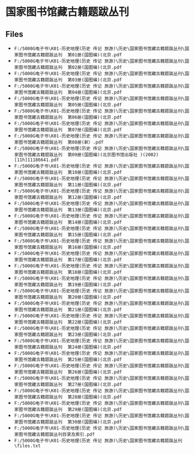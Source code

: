 # 国家图书馆藏古籍题跋丛刊

## Files

- `F:/5000G电子书\K01-历史地理(历史 传记 旅游)\历史\国家图书馆藏古籍题跋丛刊\国家图书馆藏古籍题跋丛刊  第01册(国图编)(北京.pdf`
- `F:/5000G电子书\K01-历史地理(历史 传记 旅游)\历史\国家图书馆藏古籍题跋丛刊\国家图书馆藏古籍题跋丛刊  第02册(国图编)(北京.pdf`
- `F:/5000G电子书\K01-历史地理(历史 传记 旅游)\历史\国家图书馆藏古籍题跋丛刊\国家图书馆藏古籍题跋丛刊  第03册(国图编)(北京.pdf`
- `F:/5000G电子书\K01-历史地理(历史 传记 旅游)\历史\国家图书馆藏古籍题跋丛刊\国家图书馆藏古籍题跋丛刊  第04册(国图编)(北京.pdf`
- `F:/5000G电子书\K01-历史地理(历史 传记 旅游)\历史\国家图书馆藏古籍题跋丛刊\国家图书馆藏古籍题跋丛刊  第05册(国图编)(北京.pdf`
- `F:/5000G电子书\K01-历史地理(历史 传记 旅游)\历史\国家图书馆藏古籍题跋丛刊\国家图书馆藏古籍题跋丛刊  第06册(国图编)(北京.pdf`
- `F:/5000G电子书\K01-历史地理(历史 传记 旅游)\历史\国家图书馆藏古籍题跋丛刊\国家图书馆藏古籍题跋丛刊  第07册(国图编)(北京.pdf`
- `F:/5000G电子书\K01-历史地理(历史 传记 旅游)\历史\国家图书馆藏古籍题跋丛刊\国家图书馆藏古籍题跋丛刊  第08册(新）.pdf`
- `F:/5000G电子书\K01-历史地理(历史 传记 旅游)\历史\国家图书馆藏古籍题跋丛刊\国家图书馆藏古籍题跋丛刊  第09册(国图编)(北京图书馆出版社 )(2002)[11h]11186641.pdf`
- `F:/5000G电子书\K01-历史地理(历史 传记 旅游)\历史\国家图书馆藏古籍题跋丛刊\国家图书馆藏古籍题跋丛刊  第10册(国图编)(北京.pdf`
- `F:/5000G电子书\K01-历史地理(历史 传记 旅游)\历史\国家图书馆藏古籍题跋丛刊\国家图书馆藏古籍题跋丛刊  第11册(国图编)(北京.pdf`
- `F:/5000G电子书\K01-历史地理(历史 传记 旅游)\历史\国家图书馆藏古籍题跋丛刊\国家图书馆藏古籍题跋丛刊  第12册(国图编)(北京.pdf`
- `F:/5000G电子书\K01-历史地理(历史 传记 旅游)\历史\国家图书馆藏古籍题跋丛刊\国家图书馆藏古籍题跋丛刊  第13册(国图编)(北京.pdf`
- `F:/5000G电子书\K01-历史地理(历史 传记 旅游)\历史\国家图书馆藏古籍题跋丛刊\国家图书馆藏古籍题跋丛刊  第14册(国图编)(北京.pdf`
- `F:/5000G电子书\K01-历史地理(历史 传记 旅游)\历史\国家图书馆藏古籍题跋丛刊\国家图书馆藏古籍题跋丛刊  第15册(国图编)(北京.pdf`
- `F:/5000G电子书\K01-历史地理(历史 传记 旅游)\历史\国家图书馆藏古籍题跋丛刊\国家图书馆藏古籍题跋丛刊  第16册(国图编)(北京.pdf`
- `F:/5000G电子书\K01-历史地理(历史 传记 旅游)\历史\国家图书馆藏古籍题跋丛刊\国家图书馆藏古籍题跋丛刊  第17册(国图编)(北京.pdf`
- `F:/5000G电子书\K01-历史地理(历史 传记 旅游)\历史\国家图书馆藏古籍题跋丛刊\国家图书馆藏古籍题跋丛刊  第18册(国图编)(北京.pdf`
- `F:/5000G电子书\K01-历史地理(历史 传记 旅游)\历史\国家图书馆藏古籍题跋丛刊\国家图书馆藏古籍题跋丛刊  第19册(国图编)(北京.pdf`
- `F:/5000G电子书\K01-历史地理(历史 传记 旅游)\历史\国家图书馆藏古籍题跋丛刊\国家图书馆藏古籍题跋丛刊  第20册(国图编)(北京.pdf`
- `F:/5000G电子书\K01-历史地理(历史 传记 旅游)\历史\国家图书馆藏古籍题跋丛刊\国家图书馆藏古籍题跋丛刊  第21册(国图编)(北京.pdf`
- `F:/5000G电子书\K01-历史地理(历史 传记 旅游)\历史\国家图书馆藏古籍题跋丛刊\国家图书馆藏古籍题跋丛刊  第22册(国图编)(北京.pdf`
- `F:/5000G电子书\K01-历史地理(历史 传记 旅游)\历史\国家图书馆藏古籍题跋丛刊\国家图书馆藏古籍题跋丛刊  第23册(国图编)(北京.pdf`
- `F:/5000G电子书\K01-历史地理(历史 传记 旅游)\历史\国家图书馆藏古籍题跋丛刊\国家图书馆藏古籍题跋丛刊  第24册(国图编)(北京.pdf`
- `F:/5000G电子书\K01-历史地理(历史 传记 旅游)\历史\国家图书馆藏古籍题跋丛刊\国家图书馆藏古籍题跋丛刊  第25册(国图编)(北京.pdf`
- `F:/5000G电子书\K01-历史地理(历史 传记 旅游)\历史\国家图书馆藏古籍题跋丛刊\国家图书馆藏古籍题跋丛刊  第26册(国图编)(北京.pdf`
- `F:/5000G电子书\K01-历史地理(历史 传记 旅游)\历史\国家图书馆藏古籍题跋丛刊\国家图书馆藏古籍题跋丛刊  第27册(国图编)(北京.pdf`
- `F:/5000G电子书\K01-历史地理(历史 传记 旅游)\历史\国家图书馆藏古籍题跋丛刊\国家图书馆藏古籍题跋丛刊  第28册(国图编)(北京.pdf`
- `F:/5000G电子书\K01-历史地理(历史 传记 旅游)\历史\国家图书馆藏古籍题跋丛刊\国家图书馆藏古籍题跋丛刊  第29册(国图编)(北京.pdf`
- `F:/5000G电子书\K01-历史地理(历史 传记 旅游)\历史\国家图书馆藏古籍题跋丛刊\国家图书馆藏古籍题跋丛刊  第30册(国图编)(北京.pdf`
- `F:/5000G电子书\K01-历史地理(历史 传记 旅游)\历史\国家图书馆藏古籍题跋丛刊\国家图书馆藏古籍题跋丛刊目录及索引.pdf`
- `F:/5000G电子书\K01-历史地理(历史 传记 旅游)\历史\国家图书馆藏古籍题跋丛刊\files.txt`
